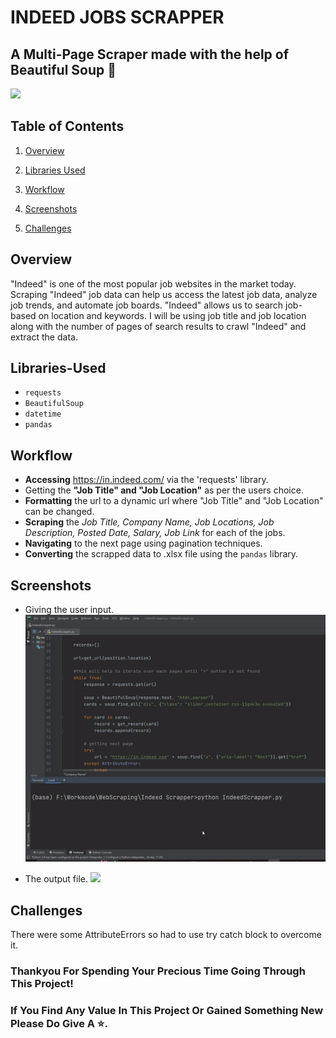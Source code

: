 
# INDEED JOBS SCRAPPER
## A Multi-Page Scraper made with the help of Beautiful Soup 🧾

![](https://media4.giphy.com/media/HOyxA78TV7ZTnLDetj/giphy.gif?cid=ecf05e475kjgcmgii8s4ry06fhdvdjk3a1wbl87wsodf1u8e&rid=giphy.gif&ct=s)

## Table of Contents

1.  [Overview](#Overview)
 
2.  [Libraries Used](#Libraries-Used)
3.  [Workflow](#Workflow)
4.  [Screenshots](#Screenshots)
5.  [Challenges](#Challenges)

## Overview

"Indeed" is one of the most popular job websites in the market today. Scraping "Indeed" job data can help us access the latest job data, analyze job trends, and automate job boards. "Indeed" allows us to search job-based on location and keywords. I will be using job title and job location along with the number of pages of search results to crawl "Indeed" and extract the data.


## Libraries-Used

-   `requests`
-   `BeautifulSoup`
-   `datetime`
-   `pandas`

## Workflow

- **Accessing** https://in.indeed.com/ via the 'requests' library.
- Getting the **"Job Title" and "Job Location"** as per the users choice.
- **Formatting** the url to a dynamic url where "Job Title" and "Job Location" can be changed.
- **Scraping** the *Job Title, Company Name, Job Locations, Job Description, Posted Date, Salary, Job Link* for each of the jobs.
- **Navigating** to the next page using pagination techniques.
- **Converting** the scrapped data to .xlsx file using the `pandas` library.

## Screenshots

- Giving the user input.
![](https://github.com/Kens3i/Indeed-Multipage-Job-Scrapper/blob/main/Gifs/gif1.gif?raw=true)

- The output file.
![](https://github.com/Kens3i/Indeed-Multipage-Job-Scrapper/blob/main/Gifs/gif2.gif?raw=true)


## Challenges
There were some AttributeErrors so had to use try catch block to overcome it.

### Thankyou For Spending Your Precious Time Going Through This Project!
### If You Find Any Value In This Project Or Gained Something New Please Do Give A ⭐.
